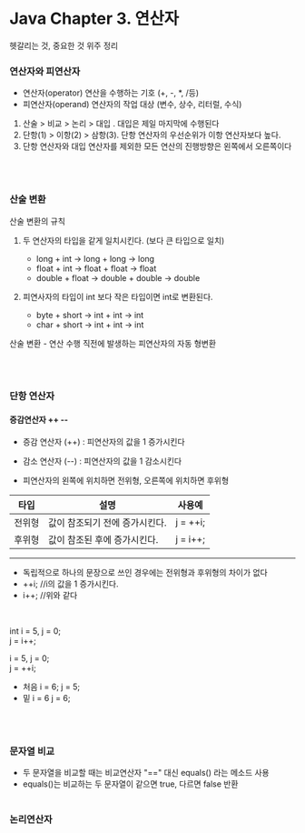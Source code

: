 # Java Chapter 3. 연산자
헷갈리는 것, 중요한 것 위주 정리

### 연산자와 피연산자
- 연산자(operator) 연산을 수행하는 기호 (+, -, *, /등)
- 피연산자(operand) 연산자의 작업 대상 (변수, 상수, 리터럴, 수식)

1. 산술 > 비교 > 논리 > 대입 . 대입은 제일 마지막에 수행된다
2. 단항(1) > 이항(2) > 삼항(3). 단항 연산자의 우선순위가 이항 연산자보다 높다.
3. 단항 연산자와 대입 연산자를 제외한 모든 연산의 진행방향은 왼쪽에서 오른쪽이다

<br><br>

### 산술 변환

산술 변환의 규칙
1. 두 연산자의 타입을 같게 일치시킨다. (보다 큰 타입으로 일치)
    - long + int -> long + long -> long
    - float + int -> float + float -> float
    - double + float -> double + double -> double
  
2. 피연사자의 타입이 int 보다 작은 타입이면 int로 변환된다.
   - byte + short -> int + int -> int
   - char + short -> int + int -> int

산술 변환 - 연산 수행 직전에 발생하는 피연산자의 자동 형변환

<br><br>

### 단항 연산자
#### 증감연산자 ++ --

- 증감 연산자 (++) : 피연산자의 값을 1 증가시킨다
- 감소 연산자 (--) : 피연산자의 값을 1 감소시킨다
  
- 피연산자의 왼쪽에 위치하면 전위형, 오른쪽에 위치하면 후위형

타입 | 설명 | 사용예
--- | --- | ---
전위형 | 값이 참조되기 전에 증가시킨다. | j = ++i;
후위형 | 값이 참조된 후에 증가시킨다. | j = i++;
---

 - 독립적으로 하나의 문장으로 쓰인 경우에는 전위형과 후위형의 차이가 없다
 -  ++i; //i의 값을 1 증가시킨다.
 -  i++; //위와 같다
  
<br>

int i = 5, j = 0; <br>
j = i++;

i = 5, j = 0; <br>
j = ++i;

- 처음 i = 6; j = 5;
- 밑 i = 6 j = 6;

<br><br>

### 문자열 비교
- 두 문자열을 비교할 때는 비교연산자 "==" 대신 equals() 라는 메소드 사용
- equals()는 비교하는 두 문자열이 같으면 true, 다르면 false 반환
<br><br>

### 논리연산자

